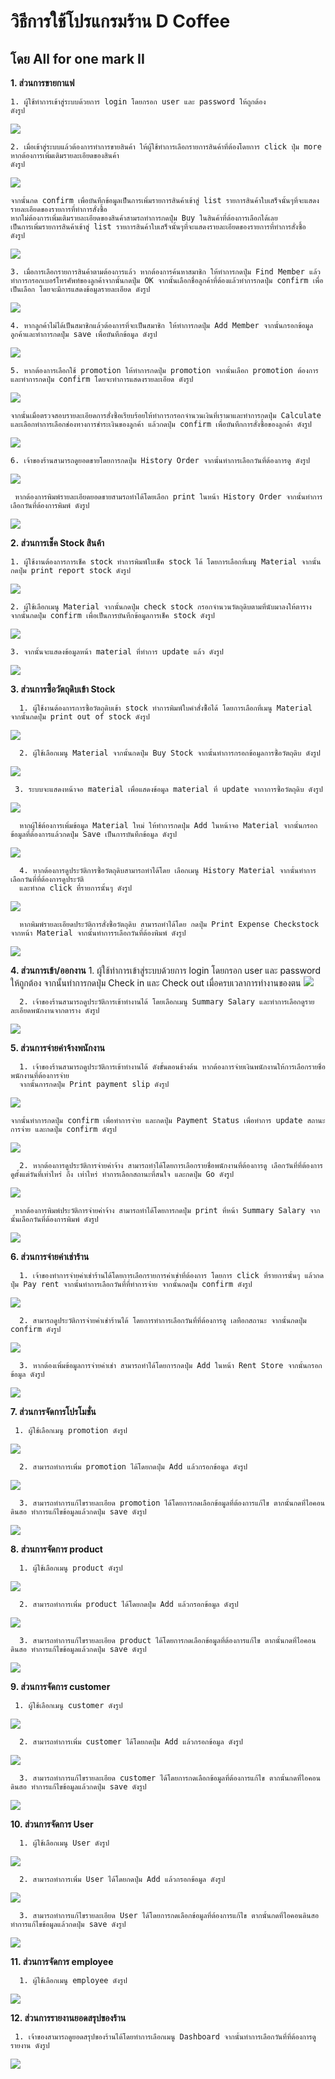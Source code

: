 # วิธีการใช้โปรแกรมร้าน D Coffee 
## โดย All for one mark II

**1. ส่วนการขายกาแฟ**

    1. ผู้ใช้ทำการเข้าสู่ระบบด้วยการ login โดยกรอก user และ password ให้ถูกต้อง
    ดังรูป

<picture>
  <img src="https://cdn.discordapp.com/attachments/1164187287643492413/1170750245668405299/image.png?ex=655a2d22&is=6547b822&hm=4347363011fc0c80717ae96ee6ba6bec8070abad4bb6a08676045c7e2d6d7c22&">
</picture>

    2. เมื่อเข้าสู่ระบบแล้วต้องการทำการขายสินค้า ให้ผู้ใช้ทำการเลือกรายการสินค้าที่ต้องโดยการ click ปุ่ม more หากต้องการเพิ่มเติมรายละเอียดของสินค้า 
    ดังรูป

<picture>
  <img src="https://cdn.discordapp.com/attachments/1164187287643492413/1170898397478264893/image.png?ex=655ab71c&is=6548421c&hm=d5f99f42d1d75c947edc991d723ad050b0bd292d86fc5c3d66217c05e0c51b9b&">
</picture>


    จากนั้นกด confirm เพื่อบันทึกข้อมูลเป็นการเพิ่มรายการสินค้าเข้าสู่ list รายการสินค้าใบเสร็จนั้นๆที่จะแสดงรายละเอียดของรายการที่ทำการสั่งซื้อ
    หากไม่ต้องการเพิ่มเติมรายละเอียดของสินค้าสามรถทำการกดปุ่ม Buy ในสินค้าที่ต้องการเลือกได้เลย 
    เป็นการเพิ่มรายการสินค้าเข้าสู่ list รายการสินค้าใบเสร็จนั้นๆที่จะแสดงรายละเอียดของรายการที่ทำการสั่งซื้อ
    ดังรูป

<picture>
  <img src="https://cdn.discordapp.com/attachments/1164187287643492413/1170898397058838609/image.png?ex=655ab71c&is=6548421c&hm=dbdf2f2876bd82e725f5ea619962ccfb8d47b4984499b19edfe7f0b2ba085788&">
</picture>

    3. เมื่อการเลือกรายการสินค้าตามต้องการแล้ว หากต้องการค้นหาสมาชิก ให้ทำการกดปุ่ม Find Member แล้วทำการกรอกเบอร์โทรศัพท์ของลูกค้าจากนั้นกดปุ่ม OK จากนั้นเลือกชื่อลูกค้าที่ต้องแล้วทำการกดปุ่ม confirm เพื่อเป็นเลือก โดยจะมีการแสดงข้อมูลรายละเอียด ดังรูป

<picture>
  <img src="https://cdn.discordapp.com/attachments/1164187287643492413/1170898397927067758/image.png?ex=655ab71c&is=6548421c&hm=80aff23b35dfd671a91e7b5645bab2394bbec4d439b527bcb533569149eaee3a&">
</picture>

    4. หากลูกค้าไม่ได้เป็นสมาชิกแล้วต้องการที่จะเป็นสมาชิก ให้ทำการกดปุ่ม Add Member จากนั้นกรอกข้อมูลลูกค้าและทำการกดปุ่ม save เพื่อบันทึกข้อมูล ดังรูป

<picture>
  <img src="https://cdn.discordapp.com/attachments/1164187287643492413/1170898398975643658/image.png?ex=655ab71c&is=6548421c&hm=f62ec9bab5d03a9bd91e6783270a1d1b4ace741108495118fabb98eb2ce3c6eb&">
</picture>

    5. หากต้องการเลือกใช้ promotion ให้ทำการกดปุ่ม promotion จากนั้นเลือก promotion ต้องการและทำการกดปุ่ม confirm โดยจะทำการแสดงรายละเอียด ดังรูป

<picture>
  <img src="https://cdn.discordapp.com/attachments/1164187287643492413/1170898398526845010/image.png?ex=655ab71c&is=6548421c&hm=fe3f992e820b3df412fc0e5601d8ee5a2023d6452bb7568c8c6ffc498fc0d9f7&">
</picture>

    จากนั้นเมื่อตรวจสอบรายละเอียดการสั่งซื้อเรียบร้อยให้ทำการกรอกจำนวนเงินที่เรามาและทำการกดปุ่ม Calculate และเลือกทำการเลือกช่องทางการชำระเงินของลูกค้า แล้วกดปุ่ม confirm เพื่อบันทึกการสั่งซื้อของลูกค้า ดังรูป

<picture>
  <img src="https://cdn.discordapp.com/attachments/1164187287643492413/1170898396559712266/image.png?ex=655ab71b&is=6548421b&hm=8248e5557676da45c4fb3c45342b31c1c60e4a70fd29fd1e4612bf49c0f79f9f&">
</picture>

    6. เจ้าของร้านสามารถดูยอดขายโดยการกดปุ่ม History Order จากนั้นทำการเลือกวันที่ต้องการดู ดังรูป

<picture>
  <img src="https://cdn.discordapp.com/attachments/1164187287643492413/1170901488390905957/image.png?ex=655ab9fd&is=654844fd&hm=150d80c5cbe50d7b5010ff9da34cd8f686133a6ac9c6c173e4f7d551f236db70&">
</picture>

     หากต้องการพิมพ์รายละเอียดยอดขายสามรถทำได้โดยเลือก print ในหน้า History Order จากนั้นทำการเลือกวันที่ต้องการพิมพ์ ดังรูป

<picture>
  <img src="https://cdn.discordapp.com/attachments/1164187287643492413/1170901487916953681/image.png?ex=655ab9fd&is=654844fd&hm=1676052ccc505c0d45c18498c0f095d93f95937c805ab2a2a4316473f0feedaf&">
</picture>


**2. ส่วนการเช็ค Stock สินค้า**


    1. ผู้ใช้งานต้องการการเช็ค stock ทำการพิมพ์ใบเช็ค stock ได้ โดยการเลือกที่เมนู Material จากนั้นกดปุ่ม print report stock ดังรูป 

<picture>
  <img src="https://cdn.discordapp.com/attachments/1164187287643492413/1170899944425660556/image.png?ex=655ab88d&is=6548438d&hm=d38f1615ae4a03c4b07c7c788f9f95fa2725d1e8b1e81c5399e3361266cb9da4&">
</picture>

    2. ผู้ใช้เลือกเมนู Material จากนั้นกดปุ่ม check stock กรอกจำนวนวัตถุดิบตามที่นับมาลงให้ตาราง จากนั้นกดปุ่ม confirm เพื่อเป็นการบันทึกข้อมูลการเช็ค stock ดังรูป

<picture>
  <img src="https://cdn.discordapp.com/attachments/909784486412165140/1170861764309680138/image.png?ex=655a94fe&is=65481ffe&hm=4a12786f05e779419aca1da13aea146191a56fea36e0f93779963d57fec9f0eb&">
</picture>

    3. จากนั้นจะแสดงข้อมูลหน้า material ที่ทำการ update แล้ว ดังรูป
<picture>
  <img src="https://cdn.discordapp.com/attachments/909784486412165140/1170862133941121176/image.png?ex=655a9556&is=65482056&hm=7c60e5f2af4ae831f2e9200f044918817892012b12c51a6f14c14ca97deca9aa&">
</picture>


**3. ส่วนการซื้อวัตถุดิบเข้า Stock**

      1. ผู้ใช้งานต้องการการซื้อวัตถุดิบเข้า stock ทำการพิมพ์ใบคำสั่งซื้้อได้ โดยการเลือกที่เมนู Material จากนั้นกดปุ่ม print out of stock ดังรูป 
   
<picture>
  <img src="https://cdn.discordapp.com/attachments/1164187287643492413/1170899944081723392/image.png?ex=655ab88c&is=6548438c&hm=ba2c4af07b06939f693686f2160b800dde549531754a8fdd1467476856981048&">
</picture>

      2. ผู้ใช้เลือกเมนู Material จากนั้นกดปุ่ม Buy Stock จากนั้นทำการกรอกข้อมูลการซื้อวัตถุดิบ ดังรูป
<picture>
  <img src="https://cdn.discordapp.com/attachments/1164187287643492413/1170900053137821746/image.png?ex=655ab8a6&is=654843a6&hm=43367144568ff6cb2be5a254792b1203d11440e39e0cbe71571b1248e6fa459e&">
</picture>

     3. ระบบจะแสดงหน้าจอ material เพื่อแสดงข้อมูล material ที่ update จากาการซื้อวัตถุดิบ ดังรูป
<picture>
  <img src="https://cdn.discordapp.com/attachments/1164187287643492413/1170899942605336677/image.png?ex=655ab88c&is=6548438c&hm=590614098db3940c90eca511189c6b700ca3d107ef768644314b52d8138e966a&">
</picture>

      หากผู้ใช้ต้องการเพิ่มข้อมูล Material ใหม่ ให้ทำการกดปุ่ม Add ในหน้าจอ Material จากนั้นกรอกข้อมูลที่ต้องการแล้วกดปุ่ม Save เป็นการบันทึกข้อมูล ดังรูป

<picture>
  <img src="https://cdn.discordapp.com/attachments/1164187287643492413/1170899943351918754/image.png?ex=655ab88c&is=6548438c&hm=2134a2e8d9c82f1e38cd15a28a5684456bb9605b151143cbf7c9fb53a77baeee&">
</picture>

      4. หากต้องการดูประวัติการซื้อวัตถุดิบสามารถทำได้โดย เลือกเมนู History Material จากนั้นทำการเลือกวันที่ที่ต้องการดูประวัติ
      และทำกด click ที่รายการนั้นๆ ดังรูป
<picture>
  <img src="https://cdn.discordapp.com/attachments/909784486412165140/1170862358911008939/image.png?ex=655a958b&is=6548208b&hm=3ebe02359797bc1b00964e6ce8b22cc0d18821a9a1f26baf3ae658abc49f41df&">
</picture>

      หากพิมพ์รายละเอียดประวัติการสั่งซื้อวัตถุดิบ สามารถทำได้โดย กดปุ่ม Print Expense Checkstock จากหน้า Material จากนั้นทำการรเลือกวันที่ต้องพิมพ์ ดังรูป
  
  <picture>
  <img src="https://cdn.discordapp.com/attachments/1164187287643492413/1170899943729410068/image.png?ex=655ab88c&is=6548438c&hm=671466f89e0ad99f9adbd9dc124bc595bb9c0e505cace7b39934d8cc41990fea&">
</picture>

**4. ส่วนการเข้า/ออกงาน**
      1. ผู้ใช้ทำการเข้าสู่ระบบด้วยการ login โดยกรอก user และ password ให้ถูกต้อง
      จากนั้นทำการกดปุ่ม Check in และ Check out เมื่อครบเวลาการทำงานของตน
 <picture>
  <img src="https://cdn.discordapp.com/attachments/1164187287643492413/1170901488751611965/image.png?ex=655ab9fd&is=654844fd&hm=e983b2460fb8d48749599e2cf9703f93c986dc56a771b4e2b510e1a2293cf01b&">
</picture>

      2. เจ้าของร้านสามารถดูประวัติการเข้าทำงานได้ โดยเลือกเมนู Summary Salary และทำการเลือกดูรายละเอียดพนักงานจากตาราง ดังรูป
 <picture>
  <img src="https://cdn.discordapp.com/attachments/909784486412165140/1170871175363170394/image.png?ex=655a9dc1&is=654828c1&hm=f071a1e2d6440adc4a850568d3dcb735387b188d4757c49725458f0b7a9b292c&">
</picture>

**5. ส่วนการจ่ายค่าจ้างพนักงาน**

      1. เจ้าของร้านสามารถดูประวัติการเข้าทำงานได้ ดังขั้นตอนข้างต้น หากต้องการจ่ายเงินพนักงานให้การเลือกรายชื่อพนักงานที่ต้องการจ่าย 
      จากนั้นการกดปุ่ม Print payment slip ดังรูป
<picture>
  <img src="https://cdn.discordapp.com/attachments/909784486412165140/1170871941377306674/image.png?ex=655a9e78&is=65482978&hm=e1d520cf190e461cd88e2ce208ed98fb5d3d9c0a8ad42b6801fb7b3a02fc6f8b&">
</picture>  

    จากนั้นทำการกดปุ่ม confirm เพื่อทำการจ่าย และกดปุ่ม Payment Status เพื่อทำการ update สถานะการจ่าย และกดปุ่ม confirm ดังรูป
<picture>
  <img src="https://cdn.discordapp.com/attachments/909784486412165140/1170871596244807690/image.png?ex=655a9e26&is=65482926&hm=de425e9936258ebf5d5579bc9d6c5ccda450134b1520f3a6323fd0bb97708f75&">
</picture>    
      
      2. หากต้องการดูประวัติการจ่ายค่าจ้าง สามารถทำได้โดยการเลือกรายชื่อพนักงานที่ต้องการดู เลือกวันที่ที่ต้องการดูตั้งแต่วันที่เท่าไหร่ ถึง เท่าไหร่ ทำการเลือกสถานะที่สนใจ และกดปุ่ม Go ดังรูป
   
<picture>
  <img src="https://cdn.discordapp.com/attachments/909784486412165140/1170872470706860182/image.png?ex=655a9ef6&is=654829f6&hm=0a9ba0dfaf200e10cf6a6377ec32285a6e4e6bd418435fce17fce4b7f757046f&">
</picture>

     หากต้องการพิมพ์ประวัติการจ่ายค่าจ้าง สามารถทำได้โดยการกดปุ่ม print ที่หน้า Summary Salary จากนั้นเลือกวันที่ต้องการพิมพ์ ดังรูป

<picture>
  <img src="https://cdn.discordapp.com/attachments/1164187287643492413/1170901724622495795/image.png?ex=655aba35&is=65484535&hm=5347370ff4de874e90ea939b3f494b23257e648ad337c093100389da111e372e&">
</picture>


**6. ส่วนการจ่ายค่าเช่าร้าน**

      1. เจ้าของทำการจ่ายค่าเช่าร้านได้โดยการเลือกรายการค่าเช่าที่ต้องการ โดยการ click ที่รายการนั้นๆ แล้วกดปุ่ม Pay rent จากนั้นทำการเลือกวันที่ที่ทำการจ่าย จากนั้นกดปุ่ม confirm ดังรูป 
<picture>
  <img src="https://cdn.discordapp.com/attachments/909784486412165140/1170873100112502834/image.png?ex=655a9f8c&is=65482a8c&hm=7d1b6ff44b20c70fedcd1ce58291f699ed45b70e99a5fc9c5fd8a3eda9fc27b8&">
</picture>  

      2. สามารถดูประวัติการจ่ายค่าเช่าร้านได้ โดยการทำการเลือกวันที่ที่ต้องการดู เลทือกสถานะ จากนั้นกดปุ่ม confirm ดังรูป
<picture>
  <img src="https://cdn.discordapp.com/attachments/909784486412165140/1170873374088642581/image.png?ex=655a9fce&is=65482ace&hm=8d3edaf0cc3843755ff697c94967c38ec2db86cb6da156975f212e999a24b7bb&">
</picture>

      3. หากต้องเพิ่มข้อมูลการจ่ายค่าเช่า สามารถทำได้โดยการกดปุ่ม Add ในหน้า Rent Store จากนั้นกรอกข้อมูล ดังรูป
<picture>
  <img src="https://cdn.discordapp.com/attachments/1164187287643492413/1170902288932544613/image.png?ex=655ababb&is=654845bb&hm=060a0f6dc574304aec2bc5a7a9211721116b87e8175c2db3b38baeb60ae60734&">
</picture> 

**7. ส่วนการจัดการโปรโมชั่น**

     1. ผู้ใช้เลือกเมนู promotion ดังรูป
<picture>
  <img src="https://cdn.discordapp.com/attachments/1164187287643492413/1170898595780767794/image.png?ex=655ab74b&is=6548424b&hm=26b0caceba38e19c39469ce145e1d5b0184fa91d5d6190baa57cdc2d99aa7e35&">
</picture> 

      2. สามารถทำการเพิ่ม promotion ได้โดยกดปุ่ม Add แล้วกรอกข้อมูล ดังรูป
   
<picture>
  <img src="https://cdn.discordapp.com/attachments/1164187287643492413/1170898596187611146/image.png?ex=655ab74b&is=6548424b&hm=d76ebfc639c44abb92ba2d09492e678a40c53bf400173eef40f3c79223b175ca&">
</picture>

      3. สามารถทำการแก้ไขรายละเอียด promotion ได้โดยการกดเลือกข้อมูลที่ต้องการแก้ไข ตากนั้นกดที่ไอคอนดินสอ ทำการแก้ไขข้อมูลแล้วกดปุ่ม save ดังรูป

<picture>
  <img src="https://cdn.discordapp.com/attachments/1164187287643492413/1170898596497993769/image.png?ex=655ab74b&is=6548424b&hm=b04e9d9622765e9edf1cfc25c66404ad5c3cda45181548f2c161878a284d3593&">
</picture>

**8. ส่วนการจัดการ product**

      1. ผู้ใช้เลือกเมนู product ดังรูป
<picture>
  <img src="https://cdn.discordapp.com/attachments/1164187287643492413/1170898756686856262/image.png?ex=655ab771&is=65484271&hm=7ad62f1344683ce858373069e3f784b9dda0cdc040c74e2a0f282cc768a04818&">
</picture> 

      2. สามารถทำการเพิ่ม product ได้โดยกดปุ่ม Add แล้วกรอกข้อมูล ดังรูป
   
<picture>
  <img src="https://cdn.discordapp.com/attachments/1164187287643492413/1170898755810234488/image.png?ex=655ab771&is=65484271&hm=c4a5b01871f1163e039dfae136f5039e788c0c572ff92088898c787893c8ffd0&">
</picture>

      3. สามารถทำการแก้ไขรายละเอียด product ได้โดยการกดเลือกข้อมูลที่ต้องการแก้ไข ตากนั้นกดที่ไอคอนดินสอ ทำการแก้ไขข้อมูลแล้วกดปุ่ม save ดังรูป

<picture>
  <img src="https://cdn.discordapp.com/attachments/1164187287643492413/1170898757030793226/image.png?ex=655ab771&is=65484271&hm=7ca8ceed14ff61ee273cfa9757cfc3ed5c1f3e52117deaaa212faec1dfa0ca04&">
</picture>


**9. ส่วนการจัดการ customer**

     1. ผู้ใช้เลือกเมนู customer ดังรูป
<picture>
  <img src="https://cdn.discordapp.com/attachments/1164187287643492413/1170899068432679043/image.png?ex=655ab7bc&is=654842bc&hm=28095000e54341a47d2b82e341725e3866c42f0098279fa35655a76f3ab8ec64&">
</picture> 

      2. สามารถทำการเพิ่ม customer ได้โดยกดปุ่ม Add แล้วกรอกข้อมูล ดังรูป
   
<picture>
  <img src="https://cdn.discordapp.com/attachments/1164187287643492413/1170899068701134878/image.png?ex=655ab7bc&is=654842bc&hm=587be8d2dd36c062825eaa631c5b41bd44b29c4b127c11727b0c8b8b87b59bef&">
</picture>

      3. สามารถทำการแก้ไขรายละเอียด customer ได้โดยการกดเลือกข้อมูลที่ต้องการแก้ไข ตากนั้นกดที่ไอคอนดินสอ ทำการแก้ไขข้อมูลแล้วกดปุ่ม save ดังรูป

<picture>
  <img src="https://cdn.discordapp.com/attachments/1164187287643492413/1170899068927623318/image.png?ex=655ab7bc&is=654842bc&hm=ee7970e87c441f9cbf3a6b4a629ecdfbb85c16fa658413b381f6f1ca74ebe9f5&">
</picture>

**10. ส่วนการจัดการ User**

      1. ผู้ใช้เลือกเมนู User ดังรูป
<picture>
  <img src="https://cdn.discordapp.com/attachments/1164187287643492413/1170899365821423686/image.png?ex=655ab803&is=65484303&hm=5d5b7cf91f833a802a5262e592bd6448445d3f237f9378b41afce21c54a5d2bf&">
</picture> 

      2. สามารถทำการเพิ่ม User ได้โดยกดปุ่ม Add แล้วกรอกข้อมูล ดังรูป
   
<picture>
  <img src="https://cdn.discordapp.com/attachments/1164187287643492413/1170899365519437928/image.png?ex=655ab802&is=65484302&hm=dfcfd355060fc372285d223381291c4f1d3a8480ea7e76a943afec02d77ee39f&">
</picture>

      3. สามารถทำการแก้ไขรายละเอียด User ได้โดยการกดเลือกข้อมูลที่ต้องการแก้ไข ตากนั้นกดที่ไอคอนดินสอ ทำการแก้ไขข้อมูลแล้วกดปุ่ม save ดังรูป

<picture>
  <img src="https://cdn.discordapp.com/attachments/1164187287643492413/1170899203023704185/image.png?ex=655ab7dc&is=654842dc&hm=b8f2519f9a32197a1309fecbdd3eb487133956ef53fe3e8d026189156309b191&">
</picture>

**11. ส่วนการจัดการ employee**

      1. ผู้ใช้เลือกเมนู employee ดังรูป
<picture>
  <img src="https://cdn.discordapp.com/attachments/1164187287643492413/1170899203371839578/image.png?ex=655ab7dc&is=654842dc&hm=a83d39821c7f20d4c910b37f9e34a8f3ff44d890e890e45fb5f75bde798617e9&">
</picture> 

**12. ส่วนการรายงานยอดสรุปของร้าน**

     1. เจ้าของสามารถดูยอดสรุปของร้านได้โดยทำการเลือกเมนู Dashboard จากนั้นทำการเลือกวันที่ที่ต้องการดูรายงาน ดังรูป

<picture>
  <img src="https://cdn.discordapp.com/attachments/1164187287643492413/1170902473981050991/image.png?ex=655abae8&is=654845e8&hm=837f6dca9a4cc3f3f8d9eb071d7c2bed3fab5911ee644e45bbd0704c1ce1d044&">
</picture> 